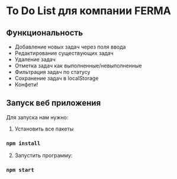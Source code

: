 # To Do List для компании FERMA

## Функциональность
* Добавление новых задач через поля ввода
* Редактирование существующих задач
* Удаление задач
* Отметка задач как выполненные/невыполненные
* Фильтрация задач по статусу
* Сохранение задач в localStorage
* Конфети!

## Запуск веб приложения
Для запуска нам нужно:
1. Установить все пакеты
### `npm install`
2. Запустить программу:
### `npm start`

